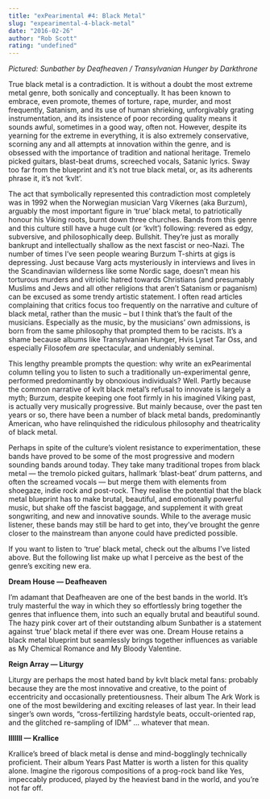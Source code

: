 ```yaml
---
title: "exPearimental #4: Black Metal"
slug: "expearimental-4-black-metal"
date: "2016-02-26"
author: "Rob Scott"
rating: "undefined"
---
```


_Pictured: Sunbather by Deafheaven / Transylvanian Hunger by Darkthrone_

True black metal is a contradiction. It is without a doubt the most extreme metal genre, both sonically and conceptually. It has been known to embrace, even promote, themes of torture, rape, murder, and most frequently, Satanism, and its use of human shrieking, unforgivably grating instrumentation, and its insistence of poor recording quality means it sounds awful, sometimes in a good way, often not. However, despite its yearning for the extreme in everything, it is also extremely conservative, scorning any and all attempts at innovation within the genre, and is obsessed with the importance of tradition and national heritage. Tremelo picked guitars, blast-beat drums, screeched vocals, Satanic lyrics. Sway too far from the blueprint and it’s not true black metal, or, as its adherents phrase it, it’s not ‘kvlt’.

The act that symbolically represented this contradiction most completely was in 1992 when the Norwegian musician Varg Vikernes (aka Burzum), arguably the most important figure in ‘true’ black metal, to patriotically honour his Viking roots, burnt down three churches. Bands from this genre and this culture still have a huge cult (or ‘kvlt’) following: revered as edgy, subversive, and philosophically deep. Bullshit. They’re just as morally bankrupt and intellectually shallow as the next fascist or neo-Nazi. The number of times I’ve seen people wearing Burzum T-shirts at gigs is depressing. Just because Varg acts mysteriously in interviews and lives in the Scandinavian wilderness like some Nordic sage, doesn’t mean his torturous murders and vitriolic hatred towards Christians (and presumably Muslims and Jews and all other religions that aren’t Satanism or paganism) can be excused as some trendy artistic statement. I often read articles complaining that critics focus too frequently on the narrative and culture of black metal, rather than the music – but I think that’s the fault of the musicians. Especially as the music, by the musicians’ own admissions, is born from the same philosophy that prompted them to be racists. It’s a shame because albums like Transylvanian Hunger, Hvis Lyset Tar Oss, and especially Filosofem _are_ spectacular, and undeniably seminal.

This lengthy preamble prompts the question: why write an exPearimental column telling you to listen to such a traditionally un-experimental genre, performed predominantly by obnoxious individuals? Well. Partly because the common narrative of kvlt black metal’s refusal to innovate is largely a myth; Burzum, despite keeping one foot firmly in his imagined Viking past, is actually very musically progressive. But mainly because, over the past ten years or so, there have been a number of black metal bands, predominantly American, who have relinquished the ridiculous philosophy and theatricality of black metal.

Perhaps in spite of the culture’s violent resistance to experimentation, these bands have proved to be some of the most progressive and modern sounding bands around today. They take many traditional tropes from black metal — the tremolo picked guitars, hallmark ‘blast-beat’ drum patterns, and often the screamed vocals — but merge them with elements from shoegaze, indie rock and post-rock. They realise the potential that the black metal blueprint has to make brutal, beautiful, and emotionally powerful music, but shake off the fascist baggage, and supplement it with great songwriting, and new and innovative sounds. While to the average music listener, these bands may still be hard to get into, they’ve brought the genre closer to the mainstream than anyone could have predicted possible.

If you want to listen to ‘true’ black metal, check out the albums I’ve listed above. But the following list make up what I perceive as the best of the genre’s exciting new era.

**Dream House — Deafheaven**

I’m adamant that Deafheaven are one of the best bands in the world. It’s truly masterful the way in which they so effortlessly bring together the genres that influence them, into such an equally brutal and beautiful sound. The hazy pink cover art of their outstanding album Sunbather is a statement against ‘true’ black metal if there ever was one. Dream House retains a black metal blueprint but seamlessly brings together influences as variable as My Chemical Romance and My Bloody Valentine.

**Reign Array — Liturgy**

Liturgy are perhaps the most hated band by kvlt black metal fans: probably because they are the most innovative and creative, to the point of eccentricity and occasionally pretentiousness. Their album The Ark Work is one of the most bewildering and exciting releases of last year. In their lead singer’s own words, “cross-fertilizing hardstyle beats, occult-oriented rap, and the glitched re-sampling of IDM” … whatever that mean.

**IIIIIII — Krallice**

Krallice’s breed of black metal is dense and mind-bogglingly technically proficient. Their album Years Past Matter is worth a listen for this quality alone. Imagine the rigorous compositions of a prog-rock band like Yes, impeccably produced, played by the heaviest band in the world, and you’re not far off.

